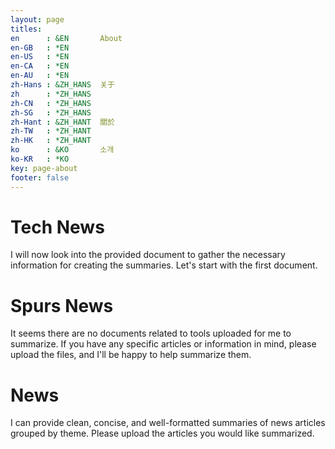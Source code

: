 ```yaml
---
layout: page
titles:
en      : &EN       About
en-GB   : *EN
en-US   : *EN
en-CA   : *EN
en-AU   : *EN
zh-Hans : &ZH_HANS  关于
zh      : *ZH_HANS
zh-CN   : *ZH_HANS
zh-SG   : *ZH_HANS
zh-Hant : &ZH_HANT  關於
zh-TW   : *ZH_HANT
zh-HK   : *ZH_HANT
ko      : &KO       소개
ko-KR   : *KO
key: page-about
footer: false
---
```



# Tech News

I will now look into the provided document to gather the necessary information for creating the summaries. Let's start with the first document.

# Spurs News

It seems there are no documents related to tools uploaded for me to summarize. If you have any specific articles or information in mind, please upload the files, and I'll be happy to help summarize them.

# News

I can provide clean, concise, and well-formatted summaries of news articles grouped by theme. Please upload the articles you would like summarized.

